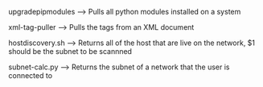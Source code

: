 upgradepipmodules --> Pulls all python modules installed on a system

xml-tag-puller --> Pulls the tags from an XML document

hostdiscovery.sh --> Returns all of the host that are live on the network,
$1 should be the subnet to be scannned

subnet-calc.py --> Returns the subnet of a network that the user is connected to
